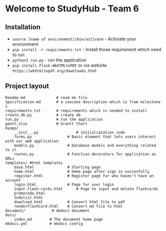 # Welcome to StudyHub - Team 6

## Installation

* `source [name of environment]/bin/activate` - Activiate your environment
* `pip install -r requirements.txt` - Install those requirement which need to run 
* `python3 run.py` -  run the application
* `pip install Flask-WkHTMLtoPDF` or via website `https://wkhtmltopdf.org/downloads.html`

## Project layout

    Readme.md              # read me file
    Specification.md       # a usecase description which is from milestone 1
    requirements.txt       # requirements which is needed to install
    create_db.py           # create db
    run.py                 # run the application
    gantt.xlsx             # Grantt Chart
    myapp/
        __init__.py        			# initialiazation code
        forms.py  				# Basic element that lets users interact with our web application
        models.py 				# Database models and everything related to it
        routes.py 				# Function decorators for application as URLs
	templates/ #html templates
		base.html      			# Starting page
		home.html      			# Home page after sign in succesfully
		register.html  			# Register page for who haven't have an account
		login.html     			# Page for user login
		input-flash-cards.html 		# Page to input and delete flashcards
		promorodo.html
		todolist.html
        download.html           # Convert html file to pdf
		renderFlashCard.html    # Convert md file to html
    document/	         # mkdocs document
	docs/
		index.md  		# The document home page
	mkdocs.yml			# mkdocs config

